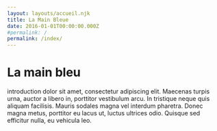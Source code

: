 ```yaml
---
layout: layouts/accueil.njk
title: La Main Bleue
date: 2016-01-01T00:00:00.000Z
#permalink: /
permalink: /index/
---
```

# La main bleu

introduction dolor sit amet, consectetur adipiscing elit. Maecenas turpis urna, auctor a libero in, porttitor vestibulum arcu. In tristique neque quis aliquam facilisis. Mauris sodales magna vel interdum pharetra. Donec magna metus, porttitor eu lacus ut, luctus ultrices odio. Quisque sed efficitur nulla, eu vehicula leo.